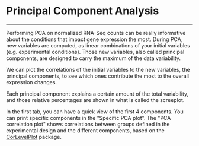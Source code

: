 # Principal Component Analysis

------------------------------------------------------------------------

Performing PCA on normalized RNA-Seq counts can be really informative about the conditions that impact gene expression the most. During PCA, new variables are computed, as linear combinations of your initial variables (e.g. experimental conditions). Those new variables, also called principal components, are designed to carry the maximum of the data variability.

We can plot the correlations of the initial variables to the new variables, the principal components, to see which ones contribute the most to the overall expression changes.

Each principal component explains a certain amount of the total variability, and those relative percentages are shown in what is called the screeplot.

In the first tab, you can have a quick view of the first 4 components. You can print specific components in the "Specific PCA plot". The "PCA correlation plot" shows correlations between groups defined in the experimental design and the different components, based on the [CorLevelPlot](https://github.com/kevinblighe/CorLevelPlot) package.
